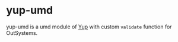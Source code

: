 # yup-umd

yup-umd is a umd module of [Yup](https://github.com/jquense/yup) with custom `validate` function for OutSystems.
